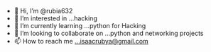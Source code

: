 - 👋 Hi, I’m @rubia632
- 👀 I’m interested in ...hacking
- 🌱 I’m currently learning ...python for Hacking
- 💞️ I’m looking to collaborate on ...python and networking projects
- 📫 How to reach me ...isaacrubya@gmail.com

<!---
rubia632/rubia632 is a ✨ special ✨ repository because its `README.md` (this file) appears on your GitHub profile.
You can click the Preview link to take a look at your changes.
--->
